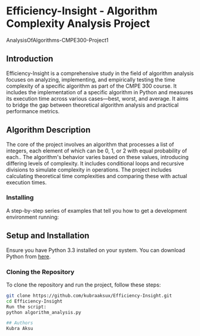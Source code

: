 # Efficiency-Insight - Algorithm Complexity Analysis Project
AnalysisOfAlgorithms-CMPE300-Project1

## Introduction
Efficiency-Insight is a comprehensive study in the field of algorithm analysis focuses on analyzing, implementing, and empirically testing the time complexity of a specific algorithm as part of the CMPE 300 course. It includes the implementation of a specific algorithm in Python and measures its execution time across various cases—best, worst, and average. It aims to bridge the gap between theoretical algorithm analysis and practical performance metrics.

## Algorithm Description
The core of the project involves an algorithm that processes a list of integers, each element of which can be 0, 1, or 2 with equal probability of each.. The algorithm's behavior varies based on these values, introducing differing levels of complexity. It includes conditional loops and recursive divisions to simulate complexity in operations. The project includes calculating theoretical time complexities and comparing these with actual execution times.

### Installing
A step-by-step series of examples that tell you how to get a development environment running:

## Setup and Installation
Ensure you have Python 3.3 installed on your system. You can download Python from [here](https://www.python.org/downloads/).

### Cloning the Repository
To clone the repository and run the project, follow these steps:
```bash
git clone https://github.com/kubraaksux/Efficiency-Insight.git
cd Efficiency-Insight
Run the script:
python algorithm_analysis.py

## Authors
Kubra Aksu
